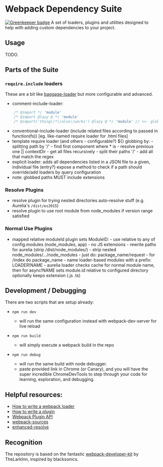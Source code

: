 # Webpack Dependency Suite

[![Greenkeeper badge](https://badges.greenkeeper.io/niieani/webpack-dependency-suite.svg)](https://greenkeeper.io/)
A set of loaders, plugins and utilities designed to help with adding custom dependencies to your project.

## Usage
TODO.

## Parts of the Suite

### `require.include` loaders

These are a bit like [baggage-loader](https://github.com/deepsweet/baggage-loader) but more configurable and advanced.

- comment-include-loader:
```js
    /* @import */ 'module'
    /* @import @lazy @ */ 'module'
    /* @import('thing\/*\/also\/works') @lazy @ */ 'module' // <<- globs will not work in comments cause of /**/ unless you escape slashes
```
- conventional-include-loader (include related files according to passed in function(fs)) [eg. like-named require loader for .html files]
- template require loader
    <require from="..." lazy bundle="abc"> (and others - configurable?)
    ${} globbing by:
      - splitting path by '/'
      - find first component where * is
      - resolve previous one || contextDir
      - get all files recursively
      - split their paths '/'
      - add all that match the regex 
- explicit loader: 
    adds all dependencies listed in a JSON file to a given, individual file (entry?)
    expose a method to check if a path should override/add loaders by query configuration
- note: globbed paths MUST include extensions

### Resolve Plugins

- resolve plugin for trying nested directories auto-resolve stuff (e.g. Aurelia's `/dist/es2015`)
- resolve plugin to use root module from node_modules if version range satisfied

### Normal Use Plugins

- mapped relative moduleId plugin
    sets ModuleID:
      - use relative to any of config.modules (node_modules, app)
      - no JS extensions
      - rewrite paths for aurelia (strip /dist/node_modules/)
      - strip nested node_modules/.../node_modules
      - just do: package_name/request
      - for /index do package_name
      - name loader-based modules with a prefix: LOADER!NAME
      - aurelia loader checks cache for normal module name, then for async!NAME
    sets module.id relative to configured directory
    optionally keeps extension (.js .ts)

## Development / Debugging
There are two scripts that are setup already: 

* `npm run dev`
  * will run the same configuration instead with webpack-dev-server for live reload

* `npm run build`
  * will simply execute a webpack build in the repo

* `npm run debug`
	* will run the same build with node debugger.
	* paste provided link in Chrome (or Canary), and you will have the super incredible ChromeDevTools to step through your code for learning, exploration, and debugging. 

## Helpful resources: 
* [How to write a webpack loader](https://webpack.github.io/docs/how-to-write-a-loader.html)
* [How to write a plugin](https://github.com/webpack/docs/wiki/How-to-write-a-plugin)
* [Webpack Plugin API](https://webpack.github.io/docs/plugins.html)
* [webpack-sources](https://github.com/webpack/webpack-sources)
* [enhanced-resolve](https://github.com/webpack/enhanced-resolve)

## Recognition
The repository is based on the fantastic [webpack-developer-kit](https://github.com/TheLarkInn/webpack-developer-kit) by TheLarkInn, inspired by blacksonics. 
